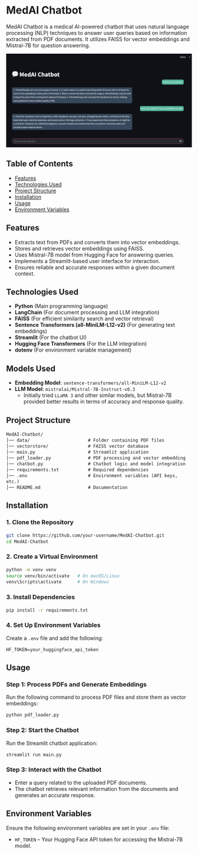 # MedAI Chatbot

MedAI Chatbot is a medical AI-powered chatbot that uses natural language processing (NLP) techniques to answer user queries based on information extracted from PDF documents. It utilizes FAISS for vector embeddings and Mistral-7B for question answering.

![MedAI Chatbot](assets/chatbot_demo.png)

## Table of Contents
- [Features](#features)
- [Technologies Used](#technologies-used)
- [Project Structure](#project-structure)
- [Installation](#installation)
- [Usage](#usage)
- [Environment Variables](#environment-variables)

## Features
- Extracts text from PDFs and converts them into vector embeddings.
- Stores and retrieves vector embeddings using FAISS.
- Uses Mistral-7B model from Hugging Face for answering queries.
- Implements a Streamlit-based user interface for interaction.
- Ensures reliable and accurate responses within a given document context.

## Technologies Used
- **Python** (Main programming language)
- **LangChain** (For document processing and LLM integration)
- **FAISS** (For efficient similarity search and vector retrieval)
- **Sentence Transformers (all-MiniLM-L12-v2)** (For generating text embeddings)
- **Streamlit** (For the chatbot UI)
- **Hugging Face Transformers** (For the LLM integration)
- **dotenv** (For environment variable management)

## Models Used
- **Embedding Model**: `sentence-transformers/all-MiniLM-L12-v2`
- **LLM Model**: `mistralai/Mistral-7B-Instruct-v0.3`
  - Initially tried `LLaMA 3` and other similar models, but Mistral-7B provided better results in terms of accuracy and response quality.

## Project Structure
```
MedAI-Chatbot/
│── data/                      # Folder containing PDF files
│── vectorstore/               # FAISS vector database
│── main.py                    # Streamlit application
│── pdf_loader.py              # PDF processing and vector embedding
│── chatbot.py                 # Chatbot logic and model integration
│── requirements.txt           # Required dependencies
│── .env                       # Environment variables (API keys, etc.)
│── README.md                  # Documentation
```

## Installation

### 1. Clone the Repository
```bash
git clone https://github.com/your-username/MedAI-Chatbot.git
cd MedAI-Chatbot
```

### 2. Create a Virtual Environment
```bash
python -m venv venv
source venv/bin/activate   # On macOS/Linux
venv\Scripts\activate      # On Windows
```

### 3. Install Dependencies
```bash
pip install -r requirements.txt
```

### 4. Set Up Environment Variables
Create a `.env` file and add the following:
```
HF_TOKEN=your_huggingface_api_token
```

## Usage

### Step 1: Process PDFs and Generate Embeddings
Run the following command to process PDF files and store them as vector embeddings:
```bash
python pdf_loader.py
```

### Step 2: Start the Chatbot
Run the Streamlit chatbot application:
```bash
streamlit run main.py
```

### Step 3: Interact with the Chatbot
- Enter a query related to the uploaded PDF documents.
- The chatbot retrieves relevant information from the documents and generates an accurate response.

## Environment Variables
Ensure the following environment variables are set in your `.env` file:
- `HF_TOKEN` – Your Hugging Face API token for accessing the Mistral-7B model.


